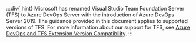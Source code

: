 :::div{.hint}
Microsoft has renamed Visual Studio Team Foundation Server (TFS) to Azure DevOps Server with the introduction of Azure DevOps Server 2019. The guidance provided in this document applies to supported versions of TFS. For more information about our support for TFS, see [Azure DevOps and TFS Extension Version Compatibility](/docs/packaging-applications/build-servers/tfs-azure-devops/using-octopus-extension/extension-compatibility).
:::